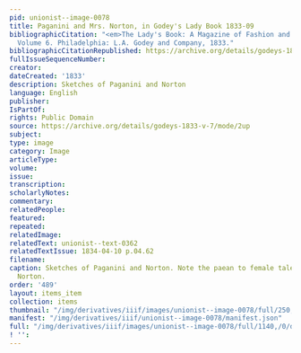 ```yaml
---
pid: unionist--image-0078
title: Paganini and Mrs. Norton, in Godey's Lady Book 1833-09
bibliographicCitation: "<em>The Lady's Book: A Magazine of Fashion and the Arts</em>.
  Volume 6. Philadelphia: L.A. Godey and Company, 1833."
bibliographicCitationRepublished: https://archive.org/details/godeys-1833-v-7/mode/2up
fullIssueSequenceNumber: 
creator: 
dateCreated: '1833'
description: Sketches of Paganini and Norton
language: English
publisher: 
IsPartOf: 
rights: Public Domain
source: https://archive.org/details/godeys-1833-v-7/mode/2up
subject: 
type: image
category: Image
articleType: 
volume: 
issue: 
transcription: 
scholarlyNotes: 
commentary: 
relatedPeople: 
featured: 
repeated: 
relatedImage: 
relatedText: unionist--text-0362
relatedTextIssue: 1834-04-10 p.04.62
filename: 
caption: Sketches of Paganini and Norton. Note the paean to female talent below Mrs.
  Norton.
order: '489'
layout: items_item
collection: items
thumbnail: "/img/derivatives/iiif/images/unionist--image-0078/full/250,/0/default.jpg"
manifest: "/img/derivatives/iiif/unionist--image-0078/manifest.json"
full: "/img/derivatives/iiif/images/unionist--image-0078/full/1140,/0/default.jpg"
! '': 
---
```

